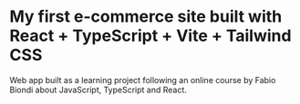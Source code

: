 # My first e-commerce site built with React + TypeScript + Vite + Tailwind CSS

Web app built as a learning project following an online course by Fabio Biondi about JavaScript, TypeScript and React.
